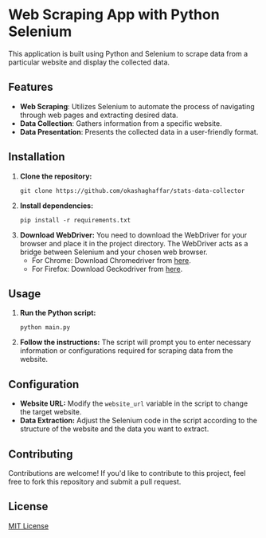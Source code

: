 # Web Scraping App with Python Selenium

This application is built using Python and Selenium to scrape data from a particular website and display the collected data.

## Features

- **Web Scraping**: Utilizes Selenium to automate the process of navigating through web pages and extracting desired data.
- **Data Collection**: Gathers information from a specific website.
- **Data Presentation**: Presents the collected data in a user-friendly format.

## Installation

1. **Clone the repository:**
    ```
    git clone https://github.com/okashaghaffar/stats-data-collector
    ```
2. **Install dependencies:**
    ```
    pip install -r requirements.txt
    ```
3. **Download WebDriver:**
    You need to download the WebDriver for your browser and place it in the project directory. The WebDriver acts as a bridge between Selenium and your chosen web browser.
    - For Chrome: Download Chromedriver from [here](https://sites.google.com/a/chromium.org/chromedriver/downloads).
    - For Firefox: Download Geckodriver from [here](https://github.com/mozilla/geckodriver/releases).

## Usage

1. **Run the Python script:**
    ```
    python main.py
    ```
2. **Follow the instructions:**
    The script will prompt you to enter necessary information or configurations required for scraping data from the website.

## Configuration

- **Website URL:** Modify the `website_url` variable in the script to change the target website.
- **Data Extraction:** Adjust the Selenium code in the script according to the structure of the website and the data you want to extract.

## Contributing

Contributions are welcome! If you'd like to contribute to this project, feel free to fork this repository and submit a pull request.

## License

[MIT License](LICENSE)
